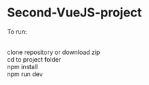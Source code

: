# Second-VueJS-project

To run:<br><br>

clone repository or download zip<br>
cd to project folder<br>
npm install<br>
npm run dev<br>
 
